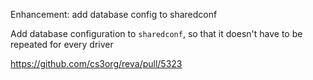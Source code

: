 Enhancement: add database config to sharedconf

Add database configuration to `sharedconf`, so that it doesn't have to be repeated for every driver

https://github.com/cs3org/reva/pull/5323
